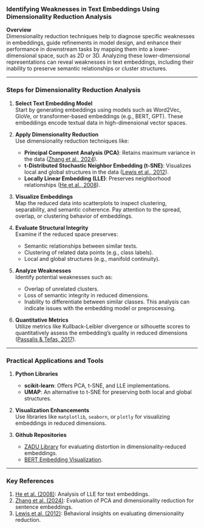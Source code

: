 ### Identifying Weaknesses in Text Embeddings Using Dimensionality Reduction Analysis

**Overview**  
Dimensionality reduction techniques help to diagnose specific weaknesses in embeddings, guide refinements in model design, and enhance their performance in downstream tasks by mapping them into a lower-dimensional space, such as 2D or 3D. Analyzing these lower-dimensional representations can reveal weaknesses in text embeddings, including their inability to preserve semantic relationships or cluster structures. 



---

### **Steps for Dimensionality Reduction Analysis**

1. **Select Text Embedding Model**  
   Start by generating embeddings using models such as Word2Vec, GloVe, or transformer-based embeddings (e.g., BERT, GPT). These embeddings encode textual data in high-dimensional vector spaces.

2. **Apply Dimensionality Reduction**  
   Use dimensionality reduction techniques like:
   
   - **Principal Component Analysis (PCA)**: Retains maximum variance in the data ([Zhang et al., 2024](https://consensus.app/papers/evaluating-unsupervised-dimensionality-reduction-zhang-zhou/fe322d1d06fd5657b727723d5e083c0c/?utm_source=chatgpt)).
   - **t-Distributed Stochastic Neighbor Embedding (t-SNE)**: Visualizes local and global structures in the data ([Lewis et al., 2012](https://consensus.app/papers/a-behavioral-investigation-of-dimensionality-reduction-lewis-maaten/b1f4f52140d45343a10f78894d05d131/?utm_source=chatgpt)).
   - **Locally Linear Embedding (LLE)**: Preserves neighborhood relationships ([He et al., 2008](https://consensus.app/papers/dimensionality-reduction-for-text-using-lle-he-dong/67a436d0026156f2ae762566a9039ceb/?utm_source=chatgpt)).

3. **Visualize Embeddings**  
   Map the reduced data into scatterplots to inspect clustering, separability, and semantic coherence. Pay attention to the spread, overlap, or clustering behavior of embeddings.

4. **Evaluate Structural Integrity**  
   Examine if the reduced space preserves:
   
   - Semantic relationships between similar texts.
   - Clustering of related data points (e.g., class labels).
   - Local and global structures (e.g., manifold continuity).

5. **Analyze Weaknesses**  
   Identify potential weaknesses such as:
   
   - Overlap of unrelated clusters.
   - Loss of semantic integrity in reduced dimensions.
   - Inability to differentiate between similar classes.
     This analysis can indicate issues with the embedding model or preprocessing.

6. **Quantitative Metrics**  
   Utilize metrics like Kullback-Leibler divergence or silhouette scores to quantitatively assess the embedding’s quality in reduced dimensions ([Passalis & Tefas, 2017](https://consensus.app/papers/dimensionality-reduction-using-similarityinduced-passalis-tefas/595a50245bb352aa8f74411449efc62d/?utm_source=chatgpt)).

---

### **Practical Applications and Tools**

1. **Python Libraries**
   
   - **scikit-learn**: Offers PCA, t-SNE, and LLE implementations.
   - **UMAP**: An alternative to t-SNE for preserving both local and global structures.

2. **Visualization Enhancements**  
   Use libraries like `matplotlib`, `seaborn`, or `plotly` for visualizing embeddings in reduced dimensions.

3. **Github Repositories**
   
   - [ZADU Library](https://github.com/ZADU-Library) for evaluating distortion in dimensionality-reduced embeddings.
   - [BERT Embedding Visualization](https://github.com/bert-embedding-viz).

---

### **Key References**

1. [He et al. (2008)](https://consensus.app/papers/dimensionality-reduction-for-text-using-lle-he-dong/67a436d0026156f2ae762566a9039ceb/?utm_source=chatgpt): Analysis of LLE for text embeddings.
2. [Zhang et al. (2024)](https://consensus.app/papers/evaluating-unsupervised-dimensionality-reduction-zhang-zhou/fe322d1d06fd5657b727723d5e083c0c/?utm_source=chatgpt): Evaluation of PCA and dimensionality reduction for sentence embeddings.
3. [Lewis et al. (2012)](https://consensus.app/papers/a-behavioral-investigation-of-dimensionality-reduction-lewis-maaten/b1f4f52140d45343a10f78894d05d131/?utm_source=chatgpt): Behavioral insights on evaluating dimensionality reduction.
